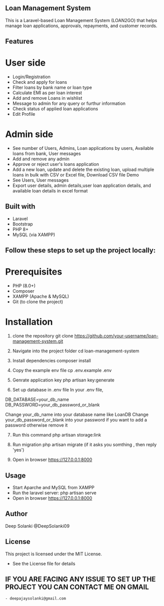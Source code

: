 ## Loan Management System

This is a Laravel-based Loan Management System (LOAN2GO) that helps manage loan applications, approvals, repayments, and customer records.

## Features
# User side
- Login/Registration
- Check and apply for loans
- Filter loans by bank name or loan type
- Calculate EMI as per loan interest
- Add and remove Loans in wishlist 
- Message to admin for any query or furthur information
- Check status of applied loan applications
- Edit Profile
  
# Admin side
- See number of Users, Admins, Loan applications by users, Available loans from bank, User messages
- Add and remove any admin
- Approve or reject user's loans application
- Add a new loan, update and delete the existing loan, upload multiple loans in bulk with CSV or Excel file, Download CSV file Demo
- See Users, User messages
- Export user details, admin details,user loan application details, and available loan details in excel format

## Built with
- Laravel 
- Bootstrap
- PHP 8+
- MySQL (via XAMPP)

## Follow these steps to set up the project locally:
# Prerequisites
- PHP (8.0+)
- Composer
- XAMPP (Apache & MySQL)
- Git (to clone the project)

# Installation
1. clone the repository git clone
https://github.com/your-username/loan-management-system.git

2. Navigate into the project folder
cd loan-management-system

3. Install dependencies
composer install

4. Copy the example env file
cp .env.example .env

5. Genrate application key
php artisan key:generate

6. Set up database in .env file
In your .env file, 

DB_DATABASE=your_db_name
DB_PASSWORD=your_db_password_or_blank

Change your_db_name into your database name like LoanDB
Change your_db_password_or_blank into your password if you want to add a password otherwise remove it 

7. Run this command
php artisan storage:link

8. Run migration
php artisan migrate (if it asks you somthing , then reply 'yes')

9. Open in browser
https://127.0.0.1:8000

## Usage
- Start Aparche and MySQL from XAMPP
- Run the laravel server:
    php artisan serve
- Open in browser
https://127.0.0.1:8000

## Author
Deep Solanki
@DeepSolanki09

## License
This project is licensed under the MIT License.
- See the License file for details

## IF YOU ARE FACING ANY ISSUE TO SET UP THE PROJECT YOU CAN CONTACT ME ON GMAIL 
    - deepajaysolanki@gmail.com

